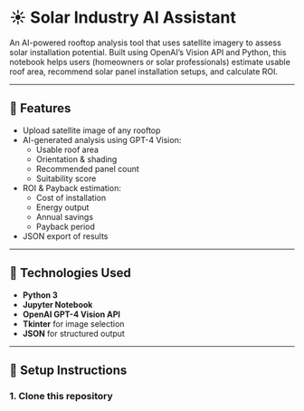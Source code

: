 # ☀️ Solar Industry AI Assistant

An AI-powered rooftop analysis tool that uses satellite imagery to assess solar installation potential. Built using OpenAI’s Vision API and Python, this notebook helps users (homeowners or solar professionals) estimate usable roof area, recommend solar panel installation setups, and calculate ROI.

---

## 📌 Features

- Upload satellite image of any rooftop
- AI-generated analysis using GPT-4 Vision:
  - Usable roof area
  - Orientation & shading
  - Recommended panel count
  - Suitability score
- ROI & Payback estimation:
  - Cost of installation
  - Energy output
  - Annual savings
  - Payback period
- JSON export of results

---

## 🚀 Technologies Used

- **Python 3**
- **Jupyter Notebook**
- **OpenAI GPT-4 Vision API**
- **Tkinter** for image selection
- **JSON** for structured output

---

## 🔧 Setup Instructions

### 1. Clone this repository




